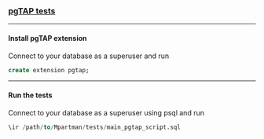 ### [pgTAP tests](https://pgtap.org/)

---
#### Install pgTAP extension
Connect to your database as a superuser and run
```sql
create extension pgtap;
```

---
#### Run the tests
Connect to your database as a superuser using psql and run
```sql
\ir /path/to/Mpartman/tests/main_pgtap_script.sql
```
